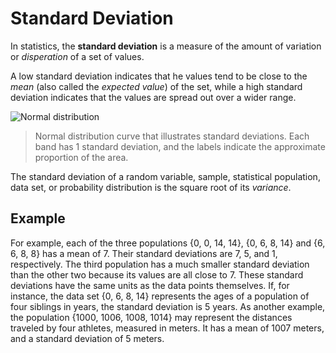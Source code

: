 # Standard Deviation

In statistics, the __standard deviation__ is a measure of the amount of variation or _disperation_ of a set of values.

A low standard deviation indicates that he values tend to be close to the _mean_ (also called the _expected value_) of the set, while a high standard deviation indicates that the values are spread out over a wider range.

![Normal distribution](https://upload.wikimedia.org/wikipedia/commons/thumb/8/8c/Standard_deviation_diagram.svg/400px-Standard_deviation_diagram.svg.png)

> Normal distribution curve that illustrates standard deviations. Each band has 1 standard deviation, and the labels indicate the approximate proportion of the area.

The standard deviation of a random variable, sample, statistical population, data set, or probability distribution is the square root of its _variance_. 

## Example

For example, each of the three populations {0, 0, 14, 14}, {0, 6, 8, 14} and {6, 6, 8, 8} has a mean of 7. Their standard deviations are 7, 5, and 1, respectively. The third population has a much smaller standard deviation than the other two because its values are all close to 7. These standard deviations have the same units as the data points themselves. If, for instance, the data set {0, 6, 8, 14} represents the ages of a population of four siblings in years, the standard deviation is 5 years. As another example, the population {1000, 1006, 1008, 1014} may represent the distances traveled by four athletes, measured in meters. It has a mean of 1007 meters, and a standard deviation of 5 meters.
